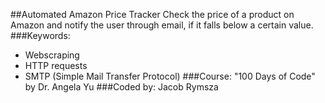 ##Automated Amazon Price Tracker
Check the price of a product on Amazon and notify the user through email, if it falls below a certain value.
###Keywords:
* Webscraping
* HTTP requests
* SMTP (Simple Mail Transfer Protocol)
###Course:
"100 Days of Code" by Dr. Angela Yu
###Coded by:
Jacob Rymsza